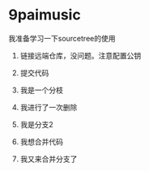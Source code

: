 # 9paimusic

我准备学习一下sourcetree的使用

1. 链接远端仓库，没问题。注意配置公钥

2. 提交代码

3. 我是一个分枝

3. 我进行了一次删除

4. 我是分支2

5. 我想合并代码

6. 我又来合并分支了

